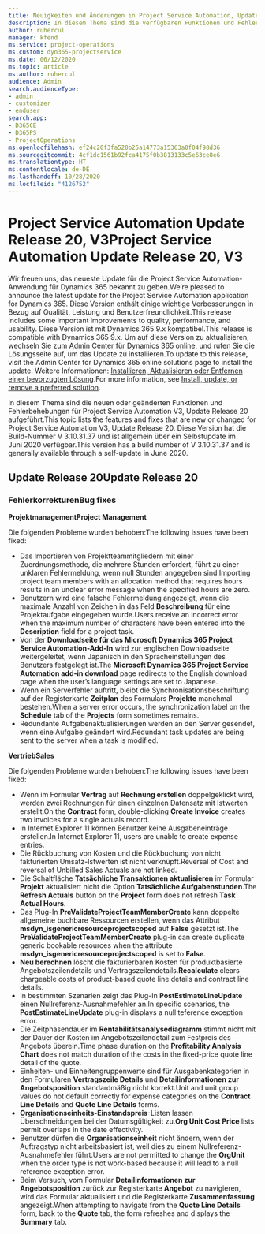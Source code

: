 ```yaml
---
title: Neuigkeiten und Änderungen in Project Service Automation, Update Release 20, V3
description: In diesem Thema sind die verfügbaren Funktionen und Fehlerbehebungen für Project Service Automation Update Release 20, V3 aufgeführt.
author: ruhercul
manager: kfend
ms.service: project-operations
ms.custom: dyn365-projectservice
ms.date: 06/12/2020
ms.topic: article
ms.author: ruhercul
audience: Admin
search.audienceType:
- admin
- customizer
- enduser
search.app:
- D365CE
- D365PS
- ProjectOperations
ms.openlocfilehash: ef24c20f3fa520b25a14773a15363a0f04f98d36
ms.sourcegitcommit: 4cf1dc1561b92fca4175f0b3813133c5e63ce8e6
ms.translationtype: HT
ms.contentlocale: de-DE
ms.lasthandoff: 10/28/2020
ms.locfileid: "4126752"
---
```

# <a name="project-service-automation-update-release-20-v3"></a><span data-ttu-id="2593a-103">Project Service Automation Update Release 20, V3</span><span class="sxs-lookup"><span data-stu-id="2593a-103">Project Service Automation Update Release 20, V3</span></span>

<span data-ttu-id="2593a-104">Wir freuen uns, das neueste Update für die Project Service Automation-Anwendung für Dynamics 365 bekannt zu geben.</span><span class="sxs-lookup"><span data-stu-id="2593a-104">We’re pleased to announce the latest update for the Project Service Automation application for Dynamics 365.</span></span> <span data-ttu-id="2593a-105">Diese Version enthält einige wichtige Verbesserungen in Bezug auf Qualität, Leistung und Benutzerfreundlichkeit.</span><span class="sxs-lookup"><span data-stu-id="2593a-105">This release includes some important improvements to quality, performance, and usability.</span></span> <span data-ttu-id="2593a-106">Diese Version ist mit Dynamics 365 9.x kompatibel.</span><span class="sxs-lookup"><span data-stu-id="2593a-106">This release is compatible with Dynamics 365 9.x.</span></span> <span data-ttu-id="2593a-107">Um auf diese Version zu aktualisieren, wechseln Sie zum Admin Center für Dynamics 365 online, und rufen Sie die Lösungsseite auf, um das Update zu installieren.</span><span class="sxs-lookup"><span data-stu-id="2593a-107">To update to this release, visit the Admin Center for Dynamics 365 online solutions page to install the update.</span></span> <span data-ttu-id="2593a-108">Weitere Informationen: [Installieren, Aktualisieren oder Entfernen einer bevorzugten Lösung](https://docs.microsoft.com/power-platform/admin/install-remove-preferred-solution).</span><span class="sxs-lookup"><span data-stu-id="2593a-108">For more information, see [Install, update, or remove a preferred solution](https://docs.microsoft.com/power-platform/admin/install-remove-preferred-solution).</span></span>

<span data-ttu-id="2593a-109">In diesem Thema sind die neuen oder geänderten Funktionen und Fehlerbehebungen für Project Service Automation V3, Update Release 20 aufgeführt.</span><span class="sxs-lookup"><span data-stu-id="2593a-109">This topic lists the features and fixes that are new or changed for Project Service Automation V3, Update Release 20.</span></span> <span data-ttu-id="2593a-110">Diese Version hat die Build-Nummer V 3.10.31.37 und ist allgemein über ein Selbstupdate im Juni 2020 verfügbar.</span><span class="sxs-lookup"><span data-stu-id="2593a-110">This version has a build number of V 3.10.31.37 and is generally available through a self-update in June 2020.</span></span>

## <a name="update-release-20"></a><span data-ttu-id="2593a-111">Update Release 20</span><span class="sxs-lookup"><span data-stu-id="2593a-111">Update Release 20</span></span>

### <a name="bug-fixes"></a><span data-ttu-id="2593a-112">Fehlerkorrekturen</span><span class="sxs-lookup"><span data-stu-id="2593a-112">Bug fixes</span></span>

<span data-ttu-id="2593a-113">**Projektmanagement**</span><span class="sxs-lookup"><span data-stu-id="2593a-113">**Project Management**</span></span>

<span data-ttu-id="2593a-114">Die folgenden Probleme wurden behoben:</span><span class="sxs-lookup"><span data-stu-id="2593a-114">The following issues have been fixed:</span></span>

- <span data-ttu-id="2593a-115">Das Importieren von Projektteammitgliedern mit einer Zuordnungsmethode, die mehrere Stunden erfordert, führt zu einer unklaren Fehlermeldung, wenn null Stunden angegeben sind.</span><span class="sxs-lookup"><span data-stu-id="2593a-115">Importing project team members with an allocation method that requires hours results in an unclear error message when the specified hours are zero.</span></span>
- <span data-ttu-id="2593a-116">Benutzern wird eine falsche Fehlermeldung angezeigt, wenn die maximale Anzahl von Zeichen in das Feld **Beschreibung** für eine Projektaufgabe eingegeben wurde.</span><span class="sxs-lookup"><span data-stu-id="2593a-116">Users receive an incorrect error when the maximum number of characters have been entered into the **Description** field for a project task.</span></span>
- <span data-ttu-id="2593a-117">Von der **Downloadseite für das Microsoft Dynamics 365 Project Service Automation-Add-In** wird zur englischen Downloadseite weitergeleitet, wenn Japanisch in den Spracheinstellungen des Benutzers festgelegt ist.</span><span class="sxs-lookup"><span data-stu-id="2593a-117">The **Microsoft Dynamics 365 Project Service Automation add-in download** page redirects to the English download page when the user’s language settings are set to Japanese.</span></span>
- <span data-ttu-id="2593a-118">Wenn ein Serverfehler auftritt, bleibt die Synchronisationsbeschriftung auf der Registerkarte **Zeitplan** des Formulars **Projekte** manchmal bestehen.</span><span class="sxs-lookup"><span data-stu-id="2593a-118">When a server error occurs, the synchronization label on the **Schedule** tab of the **Projects** form sometimes remains.</span></span>
- <span data-ttu-id="2593a-119">Redundante Aufgabenaktualisierungen werden an den Server gesendet, wenn eine Aufgabe geändert wird.</span><span class="sxs-lookup"><span data-stu-id="2593a-119">Redundant task updates are being sent to the server when a task is modified.</span></span>

<span data-ttu-id="2593a-120">**Vertrieb**</span><span class="sxs-lookup"><span data-stu-id="2593a-120">**Sales**</span></span>

<span data-ttu-id="2593a-121">Die folgenden Probleme wurden behoben:</span><span class="sxs-lookup"><span data-stu-id="2593a-121">The following issues have been fixed:</span></span>

- <span data-ttu-id="2593a-122">Wenn im Formular **Vertrag** auf **Rechnung erstellen** doppelgeklickt wird, werden zwei Rechnungen für einen einzelnen Datensatz mit Istwerten erstellt.</span><span class="sxs-lookup"><span data-stu-id="2593a-122">On the **Contract** form, double-clicking **Create Invoice** creates two invoices for a single actuals record.</span></span>
- <span data-ttu-id="2593a-123">In Internet Explorer 11 können Benutzer keine Ausgabeneinträge erstellen.</span><span class="sxs-lookup"><span data-stu-id="2593a-123">In Internet Explorer 11, users are unable to create expense entries.</span></span>
- <span data-ttu-id="2593a-124">Die Rückbuchung von Kosten und die Rückbuchung von nicht fakturierten Umsatz-Istwerten ist nicht verknüpft.</span><span class="sxs-lookup"><span data-stu-id="2593a-124">Reversal of Cost and reversal of Unbilled Sales Actuals are not linked.</span></span>
- <span data-ttu-id="2593a-125">Die Schaltfläche **Tatsächliche Transaktionen aktualisieren** im Formular **Projekt** aktualisiert nicht die Option **Tatsächliche Aufgabenstunden**.</span><span class="sxs-lookup"><span data-stu-id="2593a-125">The **Refresh Actuals** button on the **Project** form does not refresh **Task Actual Hours**.</span></span>
- <span data-ttu-id="2593a-126">Das Plug-In **PreValidateProjectTeamMemberCreate** kann doppelte allgemeine buchbare Ressourcen erstellen, wenn das Attribut **msdyn_isgenericresourceprojectscoped** auf **False** gesetzt ist.</span><span class="sxs-lookup"><span data-stu-id="2593a-126">The **PreValidateProjectTeamMemberCreate** plug-in can create duplicate generic bookable resources when the attribute **msdyn_isgenericresourceprojectscoped** is set to **False**.</span></span>
- <span data-ttu-id="2593a-127">**Neu berechnen** löscht die fakturierbaren Kosten für produktbasierte Angebotszeilendetails und Vertragszeilendetails.</span><span class="sxs-lookup"><span data-stu-id="2593a-127">**Recalculate** clears chargeable costs of product-based quote line details and contract line details.</span></span>
- <span data-ttu-id="2593a-128">In bestimmten Szenarien zeigt das Plug-In **PostEstimateLineUpdate** einen Nullreferenz-Ausnahmefehler an.</span><span class="sxs-lookup"><span data-stu-id="2593a-128">In specific scenarios, the **PostEstimateLineUpdate** plug-in displays a null teference exception error.</span></span>
- <span data-ttu-id="2593a-129">Die Zeitphasendauer im **Rentabilitätsanalysediagramm** stimmt nicht mit der Dauer der Kosten im Angebotszeilendetail zum Festpreis des Angebots überein.</span><span class="sxs-lookup"><span data-stu-id="2593a-129">Time phase duration on the **Profitability Analysis Chart** does not match duration of the costs in the fixed-price quote line detail of the quote.</span></span>
- <span data-ttu-id="2593a-130">Einheiten- und Einheitengruppenwerte sind für Ausgabenkategorien in den Formularen **Vertragszeile Details** und **Detailinformationen zur Angebotsposition** standardmäßig nicht korrekt.</span><span class="sxs-lookup"><span data-stu-id="2593a-130">Unit and unit group values do not default correctly for expense categories on the **Contract Line Details** and **Quote Line Details** forms.</span></span>
- <span data-ttu-id="2593a-131">**Organisationseinheits-Einstandspreis**-Listen lassen Überschneidungen bei der Datumsgültigkeit zu.</span><span class="sxs-lookup"><span data-stu-id="2593a-131">**Org Unit Cost Price** lists permit overlaps in the date effectivity.</span></span>
- <span data-ttu-id="2593a-132">Benutzer dürfen die **Organisationseinheit** nicht ändern, wenn der Auftragstyp nicht arbeitsbasiert ist, weil dies zu einem Nullreferenz-Ausnahmefehler führt.</span><span class="sxs-lookup"><span data-stu-id="2593a-132">Users are not permitted to change the **OrgUnit** when the order type is not work-based because it will lead to a null reference exception error.</span></span>
- <span data-ttu-id="2593a-133">Beim Versuch, vom Formular **Detailinformationen zur Angebotsposition** zurück zur Registerkarte **Angebot** zu navigieren, wird das Formular aktualisiert und die Registerkarte **Zusammenfassung** angezeigt.</span><span class="sxs-lookup"><span data-stu-id="2593a-133">When attempting to navigate from the **Quote Line Details** form, back to the **Quote** tab, the form refreshes and displays the **Summary** tab.</span></span>
